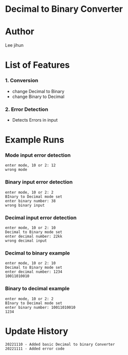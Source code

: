 # Decimal to Binary Converter
 

# Author
Lee jihun

# List of Features

### 1. Conversion
- change Decimal to Binary
- change Binary to Decimal

### 2. Error Detection
- Detects Errors in input

# Example Runs
### Mode input error detection
    
    enter mode, 10 or 2: 12
    wrong mode
    
### Binary input error detection
    enter mode, 10 or 2: 2
    BInary to Decimal mode set
    enter binary number: 38
    wrong binary input

### Decimal input error detection
    enter mode, 10 or 2: 10
    Decimal to Binary mode set
    enter decimal number: 22kk
    wrong decimal input

### Decimal to binary example
    
    enter mode, 10 or 2: 10
    Decimal to Binary mode set
    enter decimal number: 1234
    10011010010

### Binary to decimal example    
    enter mode, 10 or 2: 2
    BInary to Decimal mode set
    enter binary number: 10011010010
    1234

    

# Update History
    20221110 - Added basic Decimal to binary Converter  
    20221111 - Added error code 